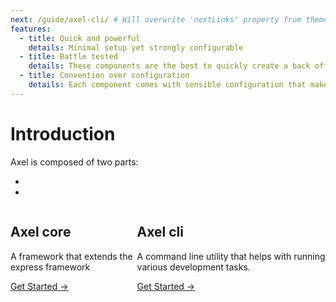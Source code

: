 ```yaml
---
next: /guide/axel-cli/ # Will overwrite 'nextLinks' property from themeConfig
features:
  - title: Quick and powerful
    details: Minimal setup yet strongly configurable
  - title: Battle tested
    details: These components are the best to quickly create a back office.
  - title: Convention over configuration
    details: Each component comes with sensible configuration that makes them ready to use on the spot
---
```


# Introduction

Axel is composed of two parts:

-

-

<div class="features custom" style="display: flex; flex-direction: row">
  <div class="feature" onclick="document.location.href= '/guide/axel-framework/' ">
    <h2> Axel core</h2>
    <p>A framework that extends the express framework
    </p>
    <a href="/guide/axel-framework/" class="nav-link action-button">
      Get Started →
    </a>
  </div>
  <div class="feature" onclick="document.location.href= '/guide/axel-cli/' ">
    <h2> Axel cli</h2>
    <p>A command line utility that helps with running various development tasks.
    </p>
    <a href="/guide/axel-cli/" class="nav-link action-button">
      Get Started →
    </a>
  </div>
 </div>

